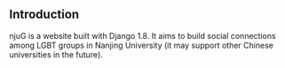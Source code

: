 ## Introduction
njuG is a website built with Django 1.8. It aims to build social connections among LGBT groups in Nanjing University (it may support other Chinese universities in the future).
